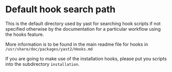 # Default hook search path

This is the default directory used by yast for searching hook scripts if not 
specified otherwise by the documentation for a particular workflow using the
hooks feature. 

More information is to be found in the main readme file for hooks in
`/usr/share/doc/packages/yast2/Hooks.md`

If you are going to make use of the installation hooks, please put you scripts
into the subdirectory `installation`.

